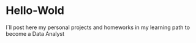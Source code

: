 # Hello-Wold
I´ll post here my personal projects and homeworks in my learning path to become a Data Analyst
